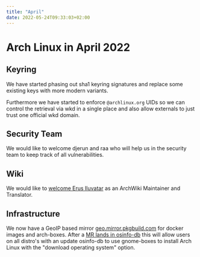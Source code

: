 ```yaml
---
title: "April"
date: 2022-05-24T09:33:03+02:00
---
```


# Arch Linux in April 2022

## Keyring

We have started phasing out sha1 keyring signatures and replace some existing
keys with more modern variants.

Furthermore we have started to enforce `@archlinux.org` UIDs so we can
control the retrieval via wkd in a single place and also allow externals
to just trust one official wkd domain.

## Security Team

We would like to welcome djerun and raa who will help us in the security
team to keep track of all vulnerabilities.

## Wiki

We would like to [welcome Erus Iluvatar][0] as an ArchWiki Maintainer and
Translator.

## Infrastructure

We now have a GeoIP based mirror [geo.mirror.pkgbuild.com][1] for docker images
and arch-boxes. After a [MR lands in osinfo-db][2] this will allow users on all
distro's with an update osinfo-db to use gnome-boxes to install Arch Linux with
the "download operating system" option.

[0]: https://wiki.archlinux.org/title/ArchWiki:News#2022/04/13_-_New_maintainer_and_translator
[1]: https://geo.mirror.pkgbuild.com
[2]: https://gitlab.com/libosinfo/osinfo-db/-/merge_requests/444

